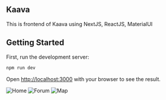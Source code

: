 ## Kaava
This is frontend of Kaava using NextJS, ReactJS, MaterialUI

## Getting Started

First, run the development server:

```bash
npm run dev
```

Open [http://localhost:3000](http://localhost:3000) with your browser to see the result.

![Home](https://user-images.githubusercontent.com/47535257/104244746-26461a00-5474-11eb-88f8-b15c3f7b368e.gif)
![Forum](https://user-images.githubusercontent.com/47535257/104244749-280fdd80-5474-11eb-993b-f10b0a8c8510.gif)
![Map](https://user-images.githubusercontent.com/47535257/104244755-29d9a100-5474-11eb-8bcd-4e74116ccad7.gif)

